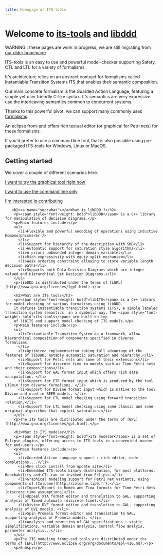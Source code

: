 ```yaml
---
title: Homepage of ITS-tools
---
```


Welcome to [its-tools](itstools.md) and [libddd](libddd.md)
=============================================================

WARNING : these pages are work in progress, we are still migrating from [our older homepage](http://ddd.lip6.fr)

ITS-tools is an easy to use and powerful model-checker supporting Safety, CTL and LTL for a variety of formalisms.

It's architecture relies on an abstract contract for formalisms called Instantiable Transition Systems ITS that enables their semantic composition.

Our main concrete formalism is the Guarded Action Language, featuring a simple yet user friendly C-like syntax.
It's semantics are very expressive use the interleaving semantics common to concurrent systems.

Thanks to this powerful pivot, we can support many commonly used [formalisms](formalisms.md).

An eclipse front-end offers rich textual editor (or graphical for Petri nets) for these formalisms.

If you'd prefer to use a command line tool, that is also possible using pre-packaged ITS-tools for Windows, Linux or MacOS.   

Getting started 
---------------

We cover a couple of different scenarios here.

[I want to try the graphical tool right now](eclipsestart.md)

[I want to use the command line only](itscl.md)

[I'm interested in contributing](devstart.md)



       <h2><a name="sec:what"></a>What is libDDD ?</h2>
        <p><span style="font-weight: bold">libDDD</span> is a C++ library for manipulation of decision diagrams.</p>
        <p>Main features include:</p>
        <ul>
          <li>Flexible and powerful encoding of operations using inductive homomorphisms<br />
          </li>
          <li>Support for hierarchy of the description with SDD</li>
          <li>Automatic support for saturation style algorithms</li>
          <li>A priori unbounded integer domain variables</li>
          <li>Rich expressivity with equiv-split mechanism</li>
          <li>Weak ordering constraint allowing to store variable length decision paths</li>
          <li>Supports both Data Decision Diagrams which are integer valued and Hierarchical Set Decision Diagrams.</li>
        </ul>
        <p>libDDD is distributed under the terms of [LGPL](http://www.gnu.org/licenses/lgpl.html).</p>
      
        <h2>What are ITS tools</h2>
        <p><span style="font-weight: bold">libITS</span> is a C++ library for model-checking of various formalisms using libDDD. 
        It defines instantiable transition systems (ITS), a simple labeled transition system semantics, in a symbolic way. The <span style="font-weight: bold">its-tools</span> are built on top
        of libITS and support model-checking of ITS models.</p>
        <p>Main features include:</p>
        <ul>
          <li>Instantiable Transition System as a framework, allow hierarchical composition of components specified in diverse formalisms.
          </li>
          <li>Optimized implementation taking full advantage of the features of libDDD, notably automatic saturation and hierarchy.</li>
          <li>Support for Petri nets and some of their extensions</li>
          <li>Support for discrete time in models such as Time Petri nets and their compositions</li>
          <li>Support for GAL format input which offers rich data manipulation. </li>
          <li>Support for ETF format input which is produced by the tool LTSmin from diverse formalisms. </li>
          <li>Support for Divine format input which is native to the tool Divine and used in BEEM models. </li>
          <li>Support for CTL model checking using forward transition relation.</li>
          <li>Support for LTL model checking using some classic and some original algorithms that exploit saturation.</li>
        </ul>
        <p>The ITS tools are distributed under the terms of [GPL](http://www.gnu.org/licenses/gpl.html).</p>

        <h2>What is ITS modeler</h2>
        <p><span style="font-weight: bold">ITS modeler</span> is a set of Eclipse plugins, offering access to ITS-tools in a convenient manner for end-users.</p>
        <p>Main features include:</p>
        <ul>
          <li>Guarded Action Language support : rich editor, code completions,...</li>
          <li>One click install from update site</li>
          <li>Embedded ITS-tools binary distribution, for most platforms. Reachability and CTL can be invoked from Eclipse.</li> 
          <li>Graphical modeling support for Petri net variants, using components of [Coloane](http://coloane.lip6.fr).</li>
          <li>Import/Export to Romeo and Tina formats for Time Petri Nets (discrete time assumptions)</li>
          <li>Uppaal XTA format editor and translation to GAL, supporting analysis of Timed automata (discrete time).</li>
          <li>Divine DVE format editor and translation to GAL, supporting analysis of DVE models. </li>
          <li>Spin Promela format editor and translation to GAL, supporting analysis of Promela models. </li>
          <li>Analysis and rewriting of GAL specifications : static simplifications, variable domain analysis, control flow analyis, parameter analysis...</li>
        </ul>
        <p>The ITS modeling front-end tools are distributed under the terms of [EPL](http://www.eclipse.org/org/documents/epl-v10.md).</p>
        <p>&nbsp;</p>
        
        
 <?php include 'footer.md'; ?>
</html>